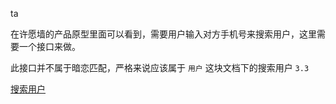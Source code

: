 ta 

在许愿墙的产品原型里面可以看到，需要用户输入对方手机号来搜索用户，这里需要一个接口来做。 

此接口并不属于暗恋匹配，严格来说应该属于 `用户` 这块文档下的搜索用户 `3.3` 

[搜索用户](../用户/搜索用户.html)




